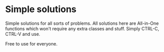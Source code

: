 # Simple solutions
Simple solutions for all sorts of problems.
All solutions here are All-in-One functions which won't require any extra classes and stuff. Simply CTRL-C, CTRL-V and use.

Free to use for everyone.
